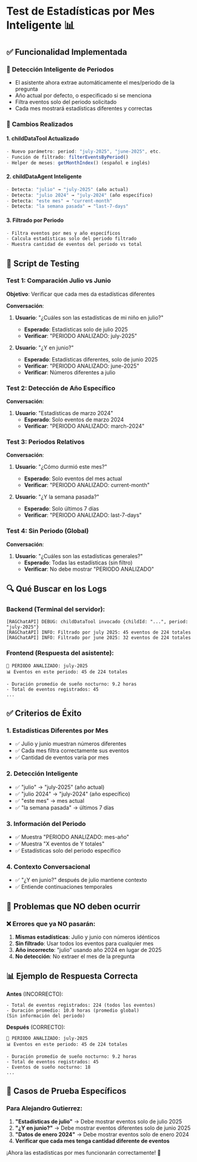 # Test de Estadísticas por Mes Inteligente 📊

## ✅ Funcionalidad Implementada

### 🧠 **Detección Inteligente de Periodos**
- El asistente ahora extrae automáticamente el mes/periodo de la pregunta
- Año actual por defecto, o especificado si se menciona
- Filtra eventos solo del periodo solicitado
- Cada mes mostrará estadísticas diferentes y correctas

### 🔧 **Cambios Realizados**

#### 1. **childDataTool Actualizado**
```typescript
- Nuevo parámetro: period: "july-2025", "june-2025", etc.
- Función de filtrado: filterEventsByPeriod()
- Helper de meses: getMonthIndex() (español e inglés)
```

#### 2. **childDataAgent Inteligente**
```typescript
- Detecta: "julio" → "july-2025" (año actual)
- Detecta: "julio 2024" → "july-2024" (año específico)
- Detecta: "este mes" → "current-month"
- Detecta: "la semana pasada" → "last-7-days"
```

#### 3. **Filtrado por Periodo**
```typescript
- Filtra eventos por mes y año específicos
- Calcula estadísticas solo del periodo filtrado
- Muestra cantidad de eventos del periodo vs total
```

## 🧪 **Script de Testing**

### Test 1: Comparación Julio vs Junio
**Objetivo**: Verificar que cada mes da estadísticas diferentes

**Conversación**:
1. **Usuario**: "¿Cuáles son las estadísticas de mi niño en julio?"
   - **Esperado**: Estadísticas solo de julio 2025
   - **Verificar**: "PERIODO ANALIZADO: july-2025"
   
2. **Usuario**: "¿Y en junio?"
   - **Esperado**: Estadísticas diferentes, solo de junio 2025
   - **Verificar**: "PERIODO ANALIZADO: june-2025"
   - **Verificar**: Números diferentes a julio

### Test 2: Detección de Año Específico
**Conversación**:
1. **Usuario**: "Estadísticas de marzo 2024"
   - **Esperado**: Solo eventos de marzo 2024
   - **Verificar**: "PERIODO ANALIZADO: march-2024"

### Test 3: Periodos Relativos
**Conversación**:
1. **Usuario**: "¿Cómo durmió este mes?"
   - **Esperado**: Solo eventos del mes actual
   - **Verificar**: "PERIODO ANALIZADO: current-month"

2. **Usuario**: "¿Y la semana pasada?"
   - **Esperado**: Solo últimos 7 días
   - **Verificar**: "PERIODO ANALIZADO: last-7-days"

### Test 4: Sin Periodo (Global)
**Conversación**:
1. **Usuario**: "¿Cuáles son las estadísticas generales?"
   - **Esperado**: Todas las estadísticas (sin filtro)
   - **Verificar**: No debe mostrar "PERIODO ANALIZADO"

## 🔍 **Qué Buscar en los Logs**

### Backend (Terminal del servidor):
```
[RAGChatAPI] DEBUG: childDataTool invocado {childId: "...", period: "july-2025"}
[RAGChatAPI] INFO: Filtrado por july 2025: 45 eventos de 224 totales
[RAGChatAPI] INFO: Filtrado por june 2025: 32 eventos de 224 totales
```

### Frontend (Respuesta del asistente):
```
📅 PERIODO ANALIZADO: july-2025
📊 Eventos en este periodo: 45 de 224 totales

- Duración promedio de sueño nocturno: 9.2 horas
- Total de eventos registrados: 45
...
```

## ✅ **Criterios de Éxito**

### 1. **Estadísticas Diferentes por Mes**
- ✅ Julio y junio muestran números diferentes
- ✅ Cada mes filtra correctamente sus eventos
- ✅ Cantidad de eventos varía por mes

### 2. **Detección Inteligente**
- ✅ "julio" → "july-2025" (año actual)
- ✅ "julio 2024" → "july-2024" (año específico)
- ✅ "este mes" → mes actual
- ✅ "la semana pasada" → últimos 7 días

### 3. **Información del Periodo**
- ✅ Muestra "PERIODO ANALIZADO: mes-año"
- ✅ Muestra "X eventos de Y totales"
- ✅ Estadísticas solo del periodo específico

### 4. **Contexto Conversacional**
- ✅ "¿Y en junio?" después de julio mantiene contexto
- ✅ Entiende continuaciones temporales

## 🚨 **Problemas que NO deben ocurrir**

### ❌ **Errores que ya NO pasarán**:
1. **Mismas estadísticas**: Julio y junio con números idénticos
2. **Sin filtrado**: Usar todos los eventos para cualquier mes
3. **Año incorrecto**: "julio" usando año 2024 en lugar de 2025
4. **No detección**: No extraer el mes de la pregunta

## 📊 **Ejemplo de Respuesta Correcta**

**Antes** (INCORRECTO):
```
- Total de eventos registrados: 224 (todos los eventos)
- Duración promedio: 10.0 horas (promedio global)
(Sin información del periodo)
```

**Después** (CORRECTO):
```
📅 PERIODO ANALIZADO: july-2025
📊 Eventos en este periodo: 45 de 224 totales

- Duración promedio de sueño nocturno: 9.2 horas
- Total de eventos registrados: 45
- Eventos de sueño nocturno: 18
...
```

## 🎯 **Casos de Prueba Específicos**

### Para Alejandro Gutierrez:
1. **"Estadísticas de julio"** → Debe mostrar eventos solo de julio 2025
2. **"¿Y en junio?"** → Debe mostrar eventos diferentes solo de junio 2025
3. **"Datos de enero 2024"** → Debe mostrar eventos solo de enero 2024
4. **Verificar que cada mes tenga cantidad diferente de eventos**

¡Ahora las estadísticas por mes funcionarán correctamente! 🚀